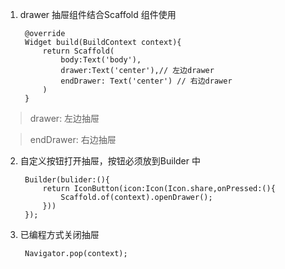 1. drawer 抽屉组件结合Scaffold 组件使用

        @override
        Widget build(BuildContext context){
            return Scaffold(
                body:Text('body'),
                drawer:Text('center'),// 左边drawer
                endDrawer: Text('center') // 右边drawer
            )
        }

> drawer: 左边抽屉

> endDrawer: 右边抽屉

2. 自定义按钮打开抽屉，按钮必须放到Builder 中

        Builder(bulider:(){
            return IconButton(icon:Icon(Icon.share,onPressed:(){
                Scaffold.of(context).openDrawer();
            }))
        });

3. 已编程方式关闭抽屉

        Navigator.pop(context);